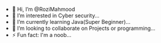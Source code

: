 - 👋 Hi, I’m @RoziMahmood
- 👀 I’m interested in Cyber security...
- 🌱 I’m currently learning Java(Super Beginner)...
- 💞️ I’m looking to collaborate on Projects or programming...
- ⚡ Fun fact: I'm a noob...

<!---
RoziMahmood/RoziMahmood is a ✨ special ✨ repository because its `README.md` (this file) appears on your GitHub profile.
You can click the Preview link to take a look at your changes.
--->
